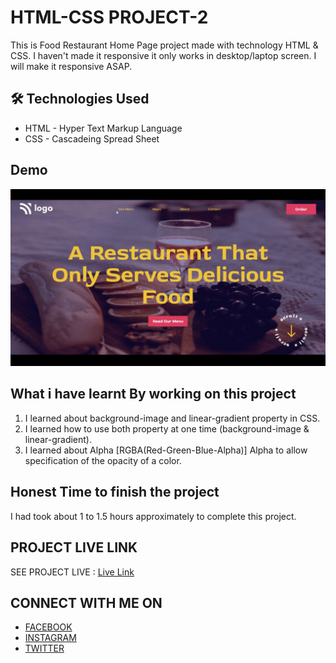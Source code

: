 
# HTML-CSS PROJECT-2

This is Food Restaurant Home Page project made with technology HTML & CSS.
I haven't made it responsive it only works in desktop/laptop screen.
I will make it responsive ASAP.


## 🛠 Technologies Used
  - HTML - Hyper Text Markup Language
  - CSS - Cascadeing Spread Sheet

## Demo
  ![project-2](/demo/project-2.gif)


## What i have learnt By working on this project
1. I learned about background-image and linear-gradient property in CSS.
2. I learned how to use both property at one time (background-image & linear-gradient).
3. I learned about Alpha [RGBA(Red-Green-Blue-Alpha)] Alpha to allow specification of the opacity of a color.

## Honest Time to finish the project

I had took about 1 to 1.5 hours approximately to complete this project.

## PROJECT LIVE LINK

SEE PROJECT LIVE : [Live Link](https://html-css-project02.netlify.app/)

## CONNECT WITH ME ON
- [FACEBOOK](https://www.facebook.com/vivekranjan0144/)
- [INSTAGRAM](https://www.instagram.com/vivekranjan0144/)
- [TWITTER](https://twitter.com/vivekranjan0144?lang=en)

